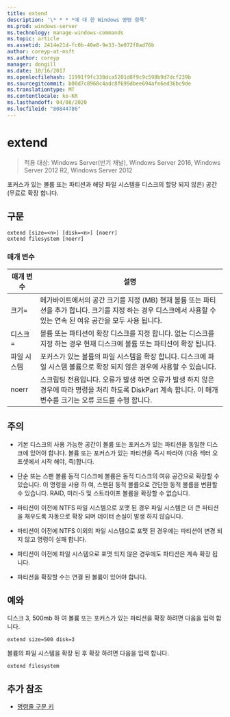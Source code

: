```yaml
---
title: extend
description: '\* * * *에 대 한 Windows 명령 항목'
ms.prod: windows-server
ms.technology: manage-windows-commands
ms.topic: article
ms.assetid: 2414e21d-fc0b-40e8-9e33-3e072f8ad76b
author: coreyp-at-msft
ms.author: coreyp
manager: dongill
ms.date: 10/16/2017
ms.openlocfilehash: 11991f9fc338dca5201d8f9c9c598b9d7dcf239b
ms.sourcegitcommit: b00d7c8968c4adc8f699dbee694afe6ed36bc9de
ms.translationtype: MT
ms.contentlocale: ko-KR
ms.lasthandoff: 04/08/2020
ms.locfileid: "80844786"
---
```

# <a name="extend"></a>extend

>적용 대상: Windows Server(반기 채널), Windows Server 2016, Windows Server 2012 R2, Windows Server 2012

포커스가 있는 볼륨 또는 파티션과 해당 파일 시스템을 디스크의 할당 되지 않은\) 공간 \(무료로 확장 합니다.  
  
  
  
## <a name="syntax"></a>구문  
  
```  
extend [size=<n>] [disk=<n>] [noerr]  
extend filesystem [noerr]  
```  
  
### <a name="parameters"></a>매개 변수  
  
| 매개 변수  |                                                                                             설명                                                                                              |
|------------|------------------------------------------------------------------------------------------------------------------------------------------------------------------------------------------------------|
| 크기\=<n>  |      메가바이트에서의 공간 크기를 지정 \(MB\) 현재 볼륨 또는 파티션을 추가 합니다. 크기를 지정 하는 경우 디스크에서 사용할 수 있는 연속 된 여유 공간을 모두 사용 됩니다.       |
| 디스크\=<n>  |                          볼륨 또는 파티션이 확장 디스크를 지정 합니다. 없는 디스크를 지정 하는 경우 현재 디스크에 볼륨 또는 파티션이 확장 됩니다.                          |
| 파일 시스템 |                                   포커스가 있는 볼륨의 파일 시스템을 확장 합니다. 디스크에 파일 시스템 볼륨으로 확장 되지 않은 경우에 사용할 수 있습니다.                                    |
|   noerr    | 스크립팅 전용입니다. 오류가 발생 하면 오류가 발생 하지 않은 경우에 따라 명령을 처리 하도록 DiskPart 계속 합니다. 이 매개 변수를 크기는 오류 코드를 수행 합니다. |
  
## <a name="remarks"></a>주의  
  
-   기본 디스크의 사용 가능한 공간이 볼륨 또는 포커스가 있는 파티션을 동일한 디스크에 있어야 합니다. 볼륨 또는 포커스가 있는 파티션을 즉시 따라야 \(다음 섹터 오프셋에서 시작 해야, 즉\)합니다.  
  
-   단순 또는 스팬 볼륨 동적 디스크에 볼륨은 동적 디스크의 여유 공간으로 확장할 수 있습니다. 이 명령을 사용 하 여, 스팬된 동적 볼륨으로 간단한 동적 볼륨을 변환할 수 있습니다. RAID, 미러\-5 및 스트라이프 볼륨을 확장할 수 없습니다.  
  
-   파티션이 이전에 NTFS 파일 시스템으로 포맷 된 경우 파일 시스템은 더 큰 파티션을 채우도록 자동으로 확장 되며 데이터 손실이 발생 하지 않습니다.  
  
-   파티션이 이전에 NTFS 이외의 파일 시스템으로 포맷 된 경우에는 파티션이 변경 되지 않고 명령이 실패 합니다.  
  
-   파티션이 이전에 파일 시스템으로 포맷 되지 않은 경우에도 파티션은 계속 확장 됩니다.  
  
-   파티션을 확장할 수는 연결 된 볼륨이 있어야 합니다.  
  
## <a name="examples"></a><a name=BKMK_examples></a>예와  
디스크 3, 500mb 하 여 볼륨 또는 포커스가 있는 파티션을 확장 하려면 다음을 입력 합니다.  
  
```  
extend size=500 disk=3  
```  
  
볼륨의 파일 시스템을 확장 된 후 확장 하려면 다음을 입력 합니다.  
  
```  
extend filesystem  
```  
  
## <a name="additional-references"></a>추가 참조  
- [명령줄 구문 키](command-line-syntax-key.md)  
  

  


